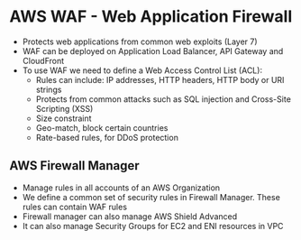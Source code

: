 # AWS WAF - Web Application Firewall

- Protects web applications from common web exploits (Layer 7)
- WAF can be deployed on Application Load Balancer, API Gateway and CloudFront
- To use WAF we need to define a Web Access Control List (ACL):
    - Rules can include: IP addresses, HTTP headers, HTTP body or URI strings
    - Protects from common attacks such as SQL injection and Cross-Site Scripting (XSS)
    - Size constraint
    - Geo-match, block certain countries
    - Rate-based rules, for DDoS protection

## AWS Firewall Manager

- Manage rules in all accounts of an AWS Organization
- We define a common set of security rules in Firewall Manager. These rules can contain WAF rules
- Firewall manager can also manage AWS Shield Advanced
- It can also manage Security Groups for EC2 and ENI resources in VPC